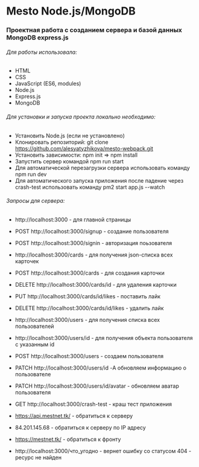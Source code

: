 Mesto  Node.js/MongoDB
==============

### Проектная работа с созданием сервера и базой данных MongoDB express.js ###


###### Для работы использовала: ######

* HTML
* CSS
* JavaScript (ES6, modules)
* Node.js
* Express.js
* MongoDB


###### Для установки и запуска проекта локально необходимо: ######

* Установить Node.js (если не установлено)
* Клонировать репозиторий: git clone https://github.com/alesyatyzhikova/mesto-webpack.git
* Установить зависимости: npm init => npm install
* Запустить сервер командой npm run start
* Для автоматической перезагрузки сервера использовать команду npm run dev
* Для автоматического запуска приложения после падение через crash-test использовать команду pm2 start app.js --watch


###### Запросы для сервера: ######

* http://localhost:3000 - для главной страницы

* POST http://localhost:3000/signup - создание пользователя
* POST http://localhost:3000/signin - авторизация поьзователя

* http://localhost:3000/cards - для получения json-списка всех карточек
* POST http://localhost:3000/cards - для создания карточки
* DELETE http://localhost:3000/cards/id - для удаления карточки
* PUT http://localhost:3000/cards/id/likes - поставить лайк
* DELETE http://localhost:3000/cards/id/likes - удалить лайк

* http://localhost:3000/users - для получения списка всех пользователей
* http://localhost:3000/users/id - для получения объекта пользователя с указанным id
* POST http://localhost:3000/users - создаем пользователя
* PATCH http://localhost:3000/users/id -А обновляем информацию о пользователе
* PATCH http://localhost:3000/users/id/avatar - обновляем аватар пользователя

* GET http://localhost:3000/crash-test - краш тест приложения

* https://api.mestnet.tk/ - обратиться к серверу
* 84.201.145.68 - обратиться к серверу по IP адресу
* https://mestnet.tk/ - обратиться к фронту

* http://localhost:3000/что_угодно - вернет ошибку со статусом 404 - ресурс не найден
